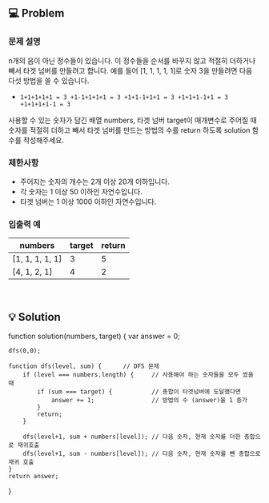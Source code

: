 ## 💻 Problem

### **문제 설명**

n개의 음이 아닌 정수들이 있습니다. 이 정수들을 순서를 바꾸지 않고 적절히 더하거나 빼서 타겟 넘버를 만들려고 합니다. 예를 들어 [1, 1, 1, 1, 1]로 숫자 3을 만들려면 다음 다섯 방법을 쓸 수 있습니다.

- `1+1+1+1+1 = 3
+1-1+1+1+1 = 3
+1+1-1+1+1 = 3
+1+1+1-1+1 = 3
+1+1+1+1-1 = 3`

사용할 수 있는 숫자가 담긴 배열 numbers, 타겟 넘버 target이 매개변수로 주어질 때 숫자를 적절히 더하고 빼서 타겟 넘버를 만드는 방법의 수를 return 하도록 solution 함수를 작성해주세요.

### 제한사항

- 주어지는 숫자의 개수는 2개 이상 20개 이하입니다.
- 각 숫자는 1 이상 50 이하인 자연수입니다.
- 타겟 넘버는 1 이상 1000 이하인 자연수입니다.

### 입출력 예

| numbers         | target | return |
| --------------- | ------ | ------ |
| [1, 1, 1, 1, 1] | 3      | 5      |
| [4, 1, 2, 1]    | 4      | 2      |

<br/>

## 💡 Solution

function solution(numbers, target) {
var answer = 0;

    dfs(0,0);

    function dfs(level, sum) {      // DFS 문제
        if (level === numbers.length) {     // 사용해야 하는 숫자들을 모두 썼을 때
            if (sum === target) {           // 총합이 타겟넘버에 도달했다면
                answer += 1;                // 방법의 수 (answer)을 1 증가
            }
            return;
        }

        dfs(level+1, sum + numbers[level]); // 다음 숫자, 현재 숫자를 더한 총합으로 재귀호출
        dfs(level+1, sum - numbers[level]); // 다음 숫자, 현재 숫자를 뺀 총합으로 재귀 호출
    }
    return answer;

}
